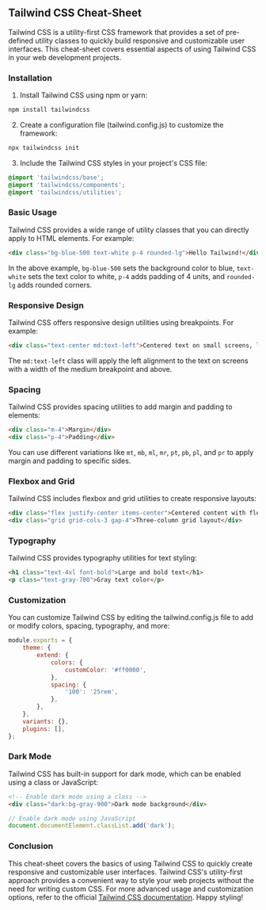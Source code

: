 ## Tailwind CSS Cheat-Sheet

Tailwind CSS is a utility-first CSS framework that provides a set of pre-defined utility classes to quickly build responsive and customizable user interfaces. This cheat-sheet covers essential aspects of using Tailwind CSS in your web development projects.

### Installation

1. Install Tailwind CSS using npm or yarn:

```bash
npm install tailwindcss
```

2. Create a configuration file (tailwind.config.js) to customize the framework:

```bash
npx tailwindcss init
```

3. Include the Tailwind CSS styles in your project's CSS file:

```css
@import 'tailwindcss/base'; 
@import 'tailwindcss/components'; 
@import 'tailwindcss/utilities';
```

### Basic Usage

Tailwind CSS provides a wide range of utility classes that you can directly apply to HTML elements. For example:

```html
<div class="bg-blue-500 text-white p-4 rounded-lg">Hello Tailwind!</div>
```

In the above example, `bg-blue-500` sets the background color to blue, `text-white` sets the text color to white, `p-4` adds padding of 4 units, and `rounded-lg` adds rounded corners.

### Responsive Design

Tailwind CSS offers responsive design utilities using breakpoints. For example:

```html
<div class="text-center md:text-left">Centered text on small screens, left-aligned on medium screens and above.</div>
```

The `md:text-left` class will apply the left alignment to the text on screens with a width of the medium breakpoint and above.

### Spacing

Tailwind CSS provides spacing utilities to add margin and padding to elements:

```html
<div class="m-4">Margin</div> 
<div class="p-4">Padding</div>
```

You can use different variations like `mt`, `mb`, `ml`, `mr`, `pt`, `pb`, `pl`, and `pr` to apply margin and padding to specific sides.

### Flexbox and Grid

Tailwind CSS includes flexbox and grid utilities to create responsive layouts:

```html
<div class="flex justify-center items-center">Centered content with flexbox</div> 
<div class="grid grid-cols-3 gap-4">Three-column grid layout</div>
```

### Typography

Tailwind CSS provides typography utilities for text styling:

```html
<h1 class="text-4xl font-bold">Large and bold text</h1> 
<p class="text-gray-700">Gray text color</p>
```

### Customization

You can customize Tailwind CSS by editing the tailwind.config.js file to add or modify colors, spacing, typography, and more:

```js
module.exports = {   
	theme: {     
		extend: {       
			colors: {         
				customColor: '#ff0000',       
			},       
			spacing: {         
				'100': '25rem',       
			},     
		},   
	},   
	variants: {},   
	plugins: [], 
};
```

### Dark Mode

Tailwind CSS has built-in support for dark mode, which can be enabled using a class or JavaScript:

```html
<!-- Enable dark mode using a class --> 
<div class="dark:bg-gray-900">Dark mode background</div>
```

```js
// Enable dark mode using JavaScript 
document.documentElement.classList.add('dark');
```

### Conclusion

This cheat-sheet covers the basics of using Tailwind CSS to quickly create responsive and customizable user interfaces. Tailwind CSS's utility-first approach provides a convenient way to style your web projects without the need for writing custom CSS. For more advanced usage and customization options, refer to the official [Tailwind CSS documentation](https://tailwindcss.com/docs/installation). Happy styling!